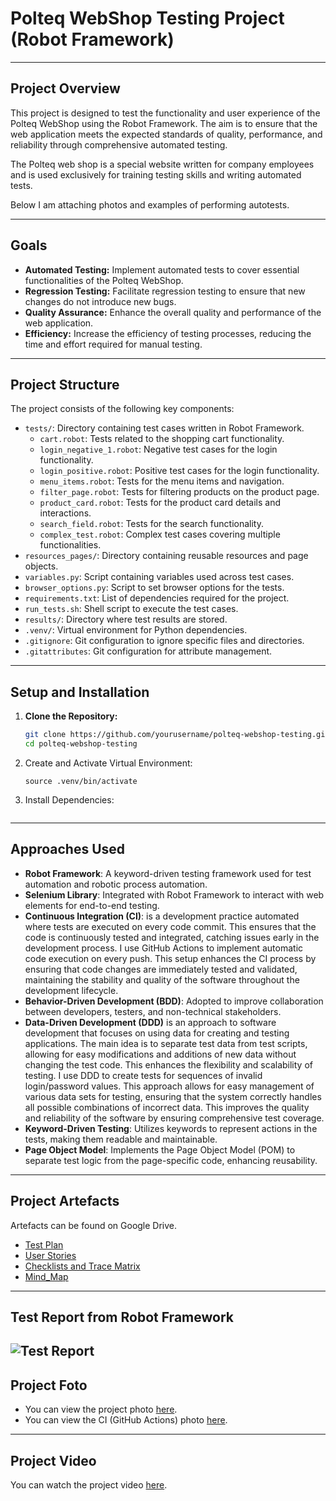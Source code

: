 # Polteq WebShop Testing Project (Robot Framework)
---
## Project Overview

This project is designed to test the functionality and user experience of the Polteq WebShop using the Robot Framework. The aim is to ensure that the web application meets the expected standards of quality, performance, and reliability through comprehensive automated testing.

The Polteq web shop is a special website written for company employees and is used exclusively for training testing skills and writing automated tests.

Below I am attaching photos and examples of performing autotests.

---
## Goals

- **Automated Testing:** Implement automated tests to cover essential functionalities of the Polteq WebShop.
- **Regression Testing:** Facilitate regression testing to ensure that new changes do not introduce new bugs.
- **Quality Assurance:** Enhance the overall quality and performance of the web application.
- **Efficiency:** Increase the efficiency of testing processes, reducing the time and effort required for manual testing.
---
## Project Structure

The project consists of the following key components:

- `tests/`: Directory containing test cases written in Robot Framework.
  - `cart.robot`: Tests related to the shopping cart functionality.
  - `login_negative_1.robot`: Negative test cases for the login functionality.
  - `login_positive.robot`: Positive test cases for the login functionality.
  - `menu_items.robot`: Tests for the menu items and navigation.
  - `filter_page.robot`: Tests for filtering products on the product page.
  - `product_card.robot`: Tests for the product card details and interactions.
  - `search_field.robot`: Tests for the search functionality.
  - `complex_test.robot`: Complex test cases covering multiple functionalities.
- `resources_pages/`: Directory containing reusable resources and page objects.
- `variables.py`: Script containing variables used across test cases.
- `browser_options.py`: Script to set browser options for the tests.
- `requirements.txt`: List of dependencies required for the project.
- `run_tests.sh`: Shell script to execute the test cases.
- `results/`: Directory where test results are stored.
- `.venv/`: Virtual environment for Python dependencies.
- `.gitignore`: Git configuration to ignore specific files and directories.
- `.gitattributes`: Git configuration for attribute management.
---
## Setup and Installation

1. **Clone the Repository:**
   ```bash
   git clone https://github.com/yourusername/polteq-webshop-testing.git
   cd polteq-webshop-testing
2. Create and Activate Virtual Environment:
   ```python3 -m venv .venv
   source .venv/bin/activate
3. Install Dependencies:
   ```pip install -r requirements.txt
   
---
## Approaches Used

- **Robot Framework**: A keyword-driven testing framework used for test automation and robotic process automation.
- **Selenium Library**: Integrated with Robot Framework to interact with web elements for end-to-end testing.
- **Continuous Integration (CI)**: is a development practice automated where tests are executed on every code commit. This ensures that the code is continuously tested and integrated, catching issues early in the development process.
  I use GitHub Actions to implement automatic code execution on every push. This setup enhances the CI process by ensuring that code changes are immediately tested and validated, maintaining the stability and quality of the software throughout the development lifecycle.
- **Behavior-Driven Development (BDD)**: Adopted to improve collaboration between developers, testers, and non-technical stakeholders.
- **Data-Driven Development (DDD)** is an approach to software development that focuses on using data for creating and testing applications. The main idea is to separate test data from test scripts, allowing for easy modifications and additions of new data without changing the test code. This enhances the flexibility and scalability of testing.
  I use DDD to create tests for sequences of invalid login/password values. This approach allows for easy management of various data sets for testing, ensuring that the system correctly handles all possible combinations of incorrect data. This improves the quality and reliability of the software by ensuring comprehensive test coverage.
- **Keyword-Driven Testing**: Utilizes keywords to represent actions in the tests, making them readable and maintainable.
- **Page Object Model**: Implements the Page Object Model (POM) to separate test logic from the page-specific code, enhancing reusability.

---
## Project Artefacts
Artefacts can be found on Google Drive.

- <a href="https://docs.google.com/document/d/1mu7r23lQwvueH1c_ltrmVmpEzFx3lkqlwZ1kSe0A0x4/edit?usp=sharing" target="_blank">Test Plan</a>
- <a href="https://docs.google.com/spreadsheets/d/1f4Q8VN6Gufj0R72tmPBWx7tXoL7sAcTbXJKIx3ZEtRk/edit?usp=sharing" target="_blank">User Stories</a>
- <a href="https://docs.google.com/spreadsheets/d/1bLJAJp9h3iQc03_BMJ5PXBq2RVoE54kseyUYoxY_feQ/edit?usp=sharing" target="_blank">Checklists and Trace Matrix</a>
- <a href="https://vnlashin-tester.github.io/Mind_Map/markmap.html" target="_blank">Mind_Map</a> 

---
## Test Report from Robot Framework

![Test Report](https://drive.google.com/uc?export=view&id=1Hw8Sw07K0l8vCCZizSgHNxVGx3jD0YrK)
---
## Project Foto
- You can view the project photo [here](https://drive.google.com/uc?export=view&id=1d3CMMJc_0MQ3H5FAAPaL0dVDJvBJDmS7).
- You can view the CI (GitHub Actions) photo [here](#).
---
## Project Video

You can watch the project video [here](https://drive.google.com/file/d/1PJ2qzt9GrmmSLh_gfbHwnlS_IyGcrJIa/preview).

